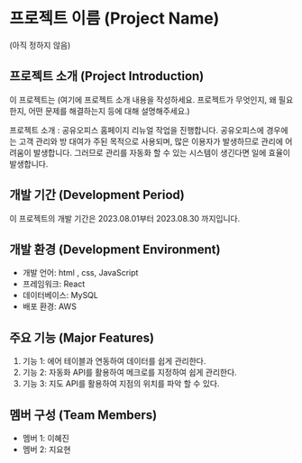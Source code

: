 # 프로젝트 이름 (Project Name)
(아직 정하지 않음)

## 프로젝트 소개 (Project Introduction)

이 프로젝트는 (여기에 프로젝트 소개 내용을 작성하세요. 프로젝트가 무엇인지, 왜 필요한지, 어떤 문제를 해결하는지 등에 대해 설명해주세요.)

프로젝트 소개 : 공유오피스 홈페이지 리뉴얼 작업을 진행합니다. 공유오피스에 경우에는 고객 관리와 방 대여가 주된 목적으로 사용되며, 많은 이용자가 발생하므로 관리에 어려움이 발생합니다.
그러므로 관리를 자동화 할 수 있는 시스템이 생긴다면 일에 효율이 발생합니다. 


## 개발 기간 (Development Period)

이 프로젝트의 개발 기간은 2023.08.01부터 2023.08.30 까지입니다.

## 개발 환경 (Development Environment)

- 개발 언어: html , css, JavaScript
- 프레임워크: React
- 데이터베이스: MySQL
- 배포 환경: AWS

## 주요 기능 (Major Features)

1. 기능 1: 에어 테이블과 연동하여 데이터를 쉽게 관리한다.
2. 기능 2: 자동화 API를 활용하여 메크로를 지정하여 쉽게 관리한다.
3. 기능 3: 지도 API를 활용하여 지점의 위치를 파악 할 수 있다.

## 멤버 구성 (Team Members)

- 멤버 1: 이혜진
- 멤버 2: 지요현

